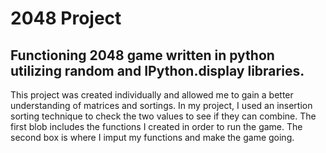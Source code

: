 # 2048 Project

## Functioning 2048 game written in python utilizing random and IPython.display libraries. 

This project was created individually and allowed me to gain a better understanding of matrices and sortings. In my project, I used an insertion sorting technique to check the two values to see if they can combine. 
The first blob includes the functions I created in order to run the game. The second box is where I imput my functions and make the game going. 

